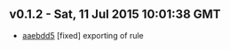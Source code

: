 v0.1.2 - Sat, 11 Jul 2015 10:01:38 GMT
--------------------------------------

- [aaebdd5](../../commit/aaebdd5) [fixed] exporting of rule
